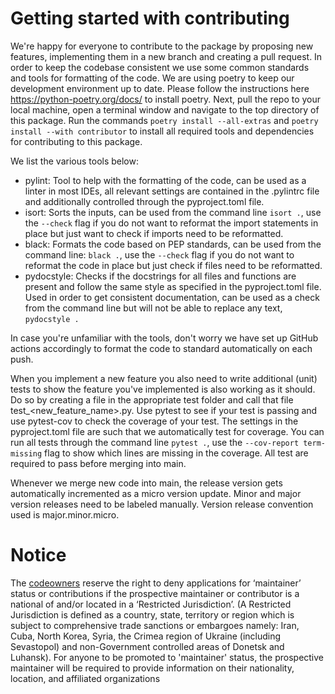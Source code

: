 <!--
SPDX-FileCopyrightText: 2024 Shell Global Solutions International B.V. All Rights Reserved.

SPDX-License-Identifier: Apache-2.0
-->

# Getting started with contributing
We're happy for everyone to contribute to the package by proposing new features, implementing them in a new branch and 
creating a pull request. In order to keep the codebase consistent we use some common standards and tools for formatting 
of the code. We are using poetry to keep our development environment up to date. Please follow the instructions here 
https://python-poetry.org/docs/ to install poetry. Next, pull the repo to your local machine, open a terminal window 
and navigate to the top directory of this package. Run the commands `poetry install --all-extras` and 
`poetry install --with contributor` to install all required tools and dependencies for contributing to this package.

We list the various tools below:
- pylint: Tool to help with the formatting of the code, can be used as a linter in most IDEs, all relevant settings are 
contained in the .pylintrc file and additionally controlled through the pyproject.toml file.
- isort: Sorts the inputs, can be used from the command line  `isort .`, use the `--check` flag if you do not want to 
reformat the import statements in place but just want to check if imports need to be reformatted.
- black: Formats the code based on PEP standards, can be used from the command line: `black .`, use the `--check` flag 
if you do not want to reformat the code in place but just check if files need to be reformatted.
- pydocstyle: Checks if the docstrings for all files and functions are present and follow the same style as specified
in the pyproject.toml file. Used in order to get consistent documentation, can be used as a check from the command line 
but will not be able to replace any text, `pydocstyle .`

In case you're unfamiliar with the tools, don't worry we have set up GitHub actions accordingly to format the code to 
standard automatically on each push.

When you implement a new feature you also need to write additional (unit) tests to show the feature you've implemented 
is also working as it should. Do so by creating a file in the appropriate test folder and call that file 
test_<new_feature_name>.py. Use pytest to see if your test is passing and use pytest-cov to check the coverage of your 
test. The settings in the pyproject.toml file are such that we automatically test for coverage. You can run all tests 
through the command line `pytest .`, use the `--cov-report term-missing` flag to show which lines are missing in the 
coverage. All test are required to pass before merging into main.

Whenever we merge new code into main, the release version gets automatically incremented as a micro version update.
Minor and major version releases need to be labeled manually. Version release convention used is major.minor.micro.

# Notice

The [codeowners](https://github.com/sede-open/openMCMC/blob/main/CODEOWNERS.md) reserve the right to deny applications 
for ‘maintainer’ status or contributions if 
the prospective maintainer or contributor is a national of and/or located in a ‘Restricted Jurisdiction’. 
(A Restricted Jurisdiction is defined as a country, state, territory or region which is subject to comprehensive 
trade sanctions or embargoes namely: Iran, Cuba, North Korea, Syria, the Crimea region of Ukraine (including 
Sevastopol) and non-Government controlled areas of Donetsk and Luhansk). For anyone to be promoted to 'maintainer' 
status, the prospective maintainer will be required to provide information on their nationality, location, and 
affiliated organizations